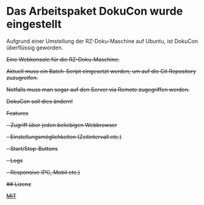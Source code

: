 
# Das Arbeitspaket DokuCon wurde eingestellt

Aufgrund einer Umstellung der RZ-Doku-Maschine auf Ubuntu, ist DokuCon überflüssig geworden.

~~Eine Webkonsole für die RZ-Doku-Maschine.~~

~~Aktuell muss ein Batch-Script eingesetzt werden, um auf die Git Repository zuzugreifen.~~

~~Notfalls muss man sogar auf den Server via Remote zugegriffen werden.~~

~~DokuCon soll dies ändern!~~

~~Features~~

~~- Zugriff über jeden beliebigen Webbrowser~~

~~- Einstellungsmöglichkeiten (Zeitintervall etc.)~~

~~- Start/Stop-Buttons~~

~~- Logs~~

~~- Responsive (PC, Mobil etc.)~~

~~## Lizenz~~

~~[MIT](https://choosealicense.com/licenses/mit/)~~

